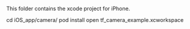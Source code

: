 This folder contains the xcode project for iPhone.

  cd iOS_app/camera/
  pod install
  open tf_camera_example.xcworkspace

